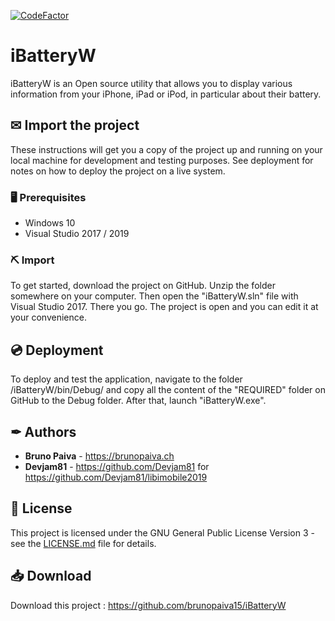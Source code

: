 [![CodeFactor](https://www.codefactor.io/repository/github/brunopaiva15/ibatteryw/badge)](https://www.codefactor.io/repository/github/brunopaiva15/ibatteryw)

# iBatteryW

iBatteryW is an Open source utility that allows you to display various information from your iPhone, iPad or iPod, in particular about their battery.

## ✉ Import the project

These instructions will get you a copy of the project up and running on your local machine for development and testing purposes. See deployment for notes on how to deploy the project on a live system.

### 🖥 Prerequisites

- Windows 10
- Visual Studio 2017 / 2019

### ⛏ Import

To get started, download the project on GitHub. Unzip the folder somewhere on your computer. Then open the "iBatteryW.sln" file with Visual Studio 2017. There you go. The project is open and you can edit it at your convenience.

## 💿 Deployment

To deploy and test the application, navigate to the folder /iBatteryW/bin/Debug/ and copy all the content of the "REQUIRED" folder on GitHub to the Debug folder. After that, launch "iBatteryW.exe".

## ✒ Authors

* **Bruno Paiva** - https://brunopaiva.ch
* **Devjam81** - https://github.com/Devjam81 for https://github.com/Devjam81/libimobile2019

## 📃 License

This project is licensed under the GNU General Public License Version 3 - see the [LICENSE.md](LICENSE.md) file for details.

## 📥 Download

Download this project : https://github.com/brunopaiva15/iBatteryW
